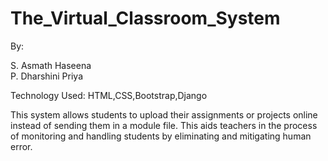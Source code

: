 # The_Virtual_Classroom_System
By:

S. Asmath Haseena  
P. Dharshini Priya

Technology Used:
HTML,CSS,Bootstrap,Django

This system allows students to upload their assignments or projects online instead of sending them in a module file.
This aids teachers in the process of monitoring and handling students by eliminating and mitigating human error.

